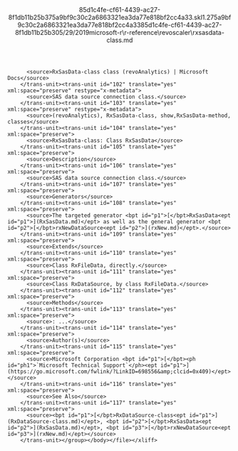 <?xml version="1.0"?><xliff version="1.2" xmlns="urn:oasis:names:tc:xliff:document:1.2" xmlns:xsi="http://www.w3.org/2001/XMLSchema-instance" xsi:schemaLocation="urn:oasis:names:tc:xliff:document:1.2 xliff-core-1.2-transitional.xsd"><file datatype="xml" original="rxsasdata-class.md" source-language="en-US" target-language="en-US"><header><tool tool-id="mdxliff" tool-name="mdxliff" tool-version="1.0-8ab897d" tool-company="Microsoft" /><xliffext:skl_file_name xmlns:xliffext="urn:microsoft:content:schema:xliffextensions">85d1c4fe-cf61-4439-ac27-8f1db11b25b375a9bf9c30c2a6863321ea3da77e818bf2cc4a33.skl</xliffext:skl_file_name><xliffext:version xmlns:xliffext="urn:microsoft:content:schema:xliffextensions">1.2</xliffext:version><xliffext:ms.openlocfilehash xmlns:xliffext="urn:microsoft:content:schema:xliffextensions">75a9bf9c30c2a6863321ea3da77e818bf2cc4a33</xliffext:ms.openlocfilehash><xliffext:ms.sourcegitcommit xmlns:xliffext="urn:microsoft:content:schema:xliffextensions">85d1c4fe-cf61-4439-ac27-8f1db11b25b3</xliffext:ms.sourcegitcommit><xliffext:ms.lasthandoff xmlns:xliffext="urn:microsoft:content:schema:xliffextensions">05/29/2019</xliffext:ms.lasthandoff><xliffext:ms.openlocfilepath xmlns:xliffext="urn:microsoft:content:schema:xliffextensions">microsoft-r\r-reference\revoscaler\rxsasdata-class.md</xliffext:ms.openlocfilepath></header><body><group id="content" extype="content"><trans-unit id="101" translate="yes" xml:space="preserve" restype="x-metadata">
          <source>RxSasData-class class (revoAnalytics) | Microsoft Docs</source>
        </trans-unit><trans-unit id="102" translate="yes" xml:space="preserve" restype="x-metadata">
          <source>SAS data source connection class.</source>
        </trans-unit><trans-unit id="103" translate="yes" xml:space="preserve" restype="x-metadata">
          <source>(revoAnalytics), RxSasData-class, show,RxSasData-method, classes</source>
        </trans-unit><trans-unit id="104" translate="yes" xml:space="preserve">
          <source>RxSasData-class: Class RxSasData</source>
        </trans-unit><trans-unit id="105" translate="yes" xml:space="preserve">
          <source>Description</source>
        </trans-unit><trans-unit id="106" translate="yes" xml:space="preserve">
          <source>SAS data source connection class.</source>
        </trans-unit><trans-unit id="107" translate="yes" xml:space="preserve">
          <source>Generators</source>
        </trans-unit><trans-unit id="108" translate="yes" xml:space="preserve">
          <source>The targeted generator <bpt id="p1">[</bpt>RxSasData<ept id="p1">](RxSasData.md)</ept> as well as the general generator <bpt id="p2">[</bpt>rxNewDataSource<ept id="p2">](rxNew.md)</ept>.</source>
        </trans-unit><trans-unit id="109" translate="yes" xml:space="preserve">
          <source>Extends</source>
        </trans-unit><trans-unit id="110" translate="yes" xml:space="preserve">
          <source>Class RxFileData, directly.</source>
        </trans-unit><trans-unit id="111" translate="yes" xml:space="preserve">
          <source>Class RxDataSource, by class RxFileData.</source>
        </trans-unit><trans-unit id="112" translate="yes" xml:space="preserve">
          <source>Methods</source>
        </trans-unit><trans-unit id="113" translate="yes" xml:space="preserve">
          <source>: ...</source>
        </trans-unit><trans-unit id="114" translate="yes" xml:space="preserve">
          <source>Author(s)</source>
        </trans-unit><trans-unit id="115" translate="yes" xml:space="preserve">
          <source>Microsoft Corporation <bpt id="p1">[</bpt><ph id="ph1">`Microsoft Technical Support`</ph><ept id="p1">](https://go.microsoft.com/fwlink/?LinkID=698556&amp;clcid=0x409)</ept></source>
        </trans-unit><trans-unit id="116" translate="yes" xml:space="preserve">
          <source>See Also</source>
        </trans-unit><trans-unit id="117" translate="yes" xml:space="preserve">
          <source><bpt id="p1">[</bpt>RxDataSource-class<ept id="p1">](RxDataSource-class.md)</ept>, <bpt id="p2">[</bpt>RxSasData<ept id="p2">](RxSasData.md)</ept>, <bpt id="p3">[</bpt>rxNewDataSource<ept id="p3">](rxNew.md)</ept></source>
        </trans-unit></group></body></file></xliff>